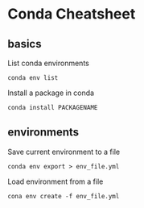 # Conda Cheatsheet

## basics
List conda environments
```
conda env list
```

Install a package in conda
```
conda install PACKAGENAME
```

## environments

Save current environment to a file
```
conda env export > env_file.yml
```

Load environment from a file
```
cona env create -f env_file.yml
```

